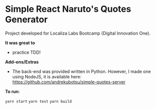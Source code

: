 # Simple React Naruto's Quotes Generator

Project developed for Localiza Labs Bootcamp (Digital Innovation One).

**It was great to**
- practice TDD!

**Add-ons/Extras**
- The back-end was provided written in Python. However, I made one using NodeJS, it is available here: https://github.com/andrekubotsu/simple-quotes-server



**To run**:

`yarn start`
`yarn test`
`yarn build`


